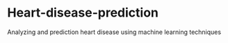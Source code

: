 # Heart-disease-prediction
Analyzing and prediction heart disease using machine learning techniques
